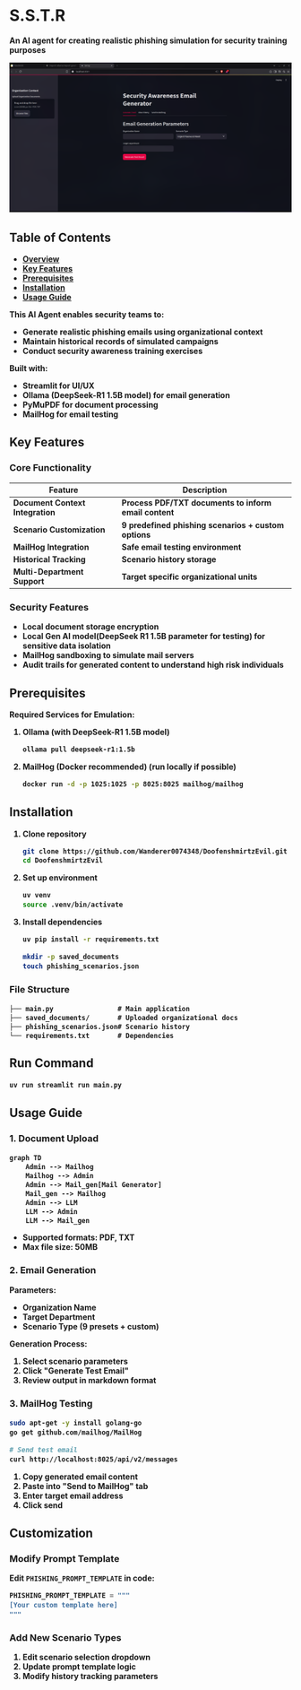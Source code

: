 # S.S.T.R

<b>An AI agent for creating realistic phishing simulation for security training purposes

![screenshot.png](image.png)

## Table of Contents
- [Overview](#overview)
- [Key Features](#key-features)
- [Prerequisites](#prerequisites)
- [Installation](#installation)
- [Usage Guide](#usage-guide)

This AI Agent enables security teams to:
- Generate realistic phishing emails using organizational context
- Maintain historical records of simulated campaigns
- Conduct security awareness training exercises

Built with:
- **Streamlit** for UI/UX
- **Ollama** (DeepSeek-R1 1.5B model) for email generation
- **PyMuPDF** for document processing
- **MailHog** for email testing

## Key Features

### Core Functionality
| Feature | Description |
|---------|-------------|
| Document Context Integration | Process PDF/TXT documents to inform email content |
| Scenario Customization | 9 predefined phishing scenarios + custom options |
| MailHog Integration | Safe email testing environment |
| Historical Tracking | Scenario history storage |
| Multi-Department Support | Target specific organizational units |

### Security Features
- Local document storage encryption
- Local Gen AI model(DeepSeek R1 1.5B parameter for testing) for sensitive data isolation
- MailHog sandboxing to simulate mail servers
- Audit trails for generated content to understand high risk individuals

## Prerequisites

**Required Services for Emulation:**
1. **Ollama** (with DeepSeek-R1 1.5B model)
   ```bash
   ollama pull deepseek-r1:1.5b
   ```
2. **MailHog** (Docker recommended) (run locally if possible)
   ```bash
   docker run -d -p 1025:1025 -p 8025:8025 mailhog/mailhog
   ```

## Installation

1. Clone repository
   ```bash
   git clone https://github.com/Wanderer0074348/DoofenshmirtzEvil.git
   cd DoofenshmirtzEvil
   ```


2. Set up environment
   ```bash
   uv venv 
   source .venv/bin/activate
   ```

3. Install dependencies
   ```bash
   uv pip install -r requirements.txt
   ```

   ```bash
   mkdir -p saved_documents
   touch phishing_scenarios.json
   ```


### File Structure
```
├── main.py                # Main application
├── saved_documents/       # Uploaded organizational docs
├── phishing_scenarios.json# Scenario history
└── requirements.txt       # Dependencies
```
## Run Command
```bash
uv run streamlit run main.py
```

## Usage Guide

### 1. Document Upload
```mermaid
graph TD
    Admin --> Mailhog
    Mailhog --> Admin
    Admin --> Mail_gen[Mail Generator]
    Mail_gen --> Mailhog
    Admin --> LLM
    LLM --> Admin
    LLM --> Mail_gen

```

- Supported formats: PDF, TXT
- Max file size: 50MB

### 2. Email Generation
**Parameters:**
- Organization Name
- Target Department
- Scenario Type (9 presets + custom)

**Generation Process:**
1. Select scenario parameters
2. Click "Generate Test Email"
3. Review output in markdown format

### 3. MailHog Testing
```bash
sudo apt-get -y install golang-go
go get github.com/mailhog/MailHog
```

```bash
# Send test email
curl http://localhost:8025/api/v2/messages
```

1. Copy generated email content
2. Paste into "Send to MailHog" tab
3. Enter target email address
4. Click send

## Customization

### Modify Prompt Template
Edit `PHISHING_PROMPT_TEMPLATE` in code:
```python
PHISHING_PROMPT_TEMPLATE = """
[Your custom template here]
"""
```

### Add New Scenario Types
1. Edit scenario selection dropdown
2. Update prompt template logic
3. Modify history tracking parameters
